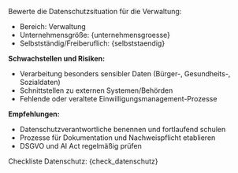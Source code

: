 Bewerte die Datenschutzsituation für die Verwaltung:

- Bereich: Verwaltung
- Unternehmensgröße: {unternehmensgroesse}
- Selbstständig/Freiberuflich: {selbststaendig}

**Schwachstellen und Risiken:**  
- Verarbeitung besonders sensibler Daten (Bürger-, Gesundheits-, Sozialdaten)  
- Schnittstellen zu externen Systemen/Behörden  
- Fehlende oder veraltete Einwilligungsmanagement-Prozesse

**Empfehlungen:**  
- Datenschutzverantwortliche benennen und fortlaufend schulen  
- Prozesse für Dokumentation und Nachweispflicht etablieren  
- DSGVO und AI Act regelmäßig prüfen

Checkliste Datenschutz:
{check_datenschutz}

